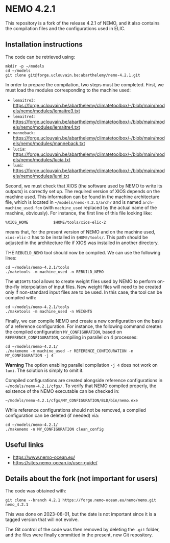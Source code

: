 # NEMO 4.2.1

This repository is a fork of the release 4.2.1 of NEMO, and it also contains the compilation files
and the configurations used in ELIC.

## Installation instructions

The code can be retrieved using:

```
mkdir -p ~/models
cd ~/models
git clone git@forge.uclouvain.be:abarthelemy/nemo-4.2.1.git
```

In order to prepare the compilation, two steps must be completed. First, we must load the modules
corresponding to the machine used:

- `lemaitre3`: https://forge.uclouvain.be/abarthelemy/climatetoolbox/-/blob/main/models/nemo/modules/lemaitre3.txt
- `lemaitre4`: https://forge.uclouvain.be/abarthelemy/climatetoolbox/-/blob/main/models/nemo/modules/lemaitre4.txt
- `manneback`: https://forge.uclouvain.be/abarthelemy/climatetoolbox/-/blob/main/models/nemo/modules/manneback.txt
- `lucia`: https://forge.uclouvain.be/abarthelemy/climatetoolbox/-/blob/main/models/nemo/modules/lucia.txt
- `lumi`: https://forge.uclouvain.be/abarthelemy/climatetoolbox/-/blob/main/models/nemo/modules/lumi.txt

Second, we must check that XIOS (the software used by NEMO to write its outputs) is correctly set
up. The required version of XIOS depends on the machine used. This information can be found in the
machine architecture file, which is located in `~/models/nemo-4.2.1/arch/` and is named
`arch-machine_used.fcm` (with `machine_used` replaced by the actual name of the machine,
obviously). For instance, the first line of this file looking like:

```
%XIOS_HOME           $HOME/tools/xios-elic-2
```

means that, for the present version of NEMO and on the machine used, `xios-elic-2` has to be
installed in `$HOME/tools/`. This path should be adjusted in the architecture file if XIOS was
installed in another directory.

THE `REBUILD_NEMO` tool should now be compiled. We can use the following lines:

```
cd ~/models/nemo-4.2.1/tools
./maketools -m machine_used -n REBUILD_NEMO
```

The `WEIGHTS` tool allows to create weight files used by NEMO to perform on-the-fly interpolation
of input files. New weight files will need to be created only if non-standard input files
are to be used. In this case, the tool can be compiled with:

```
cd ~/models/nemo-4.2.1/tools
./maketools -m machine_used -n WEIGHTS
```

Finally, we can compile NEMO and create a new configuration on the basis of a reference
configuration. For instance, the following command creates the compiled configuration
`MY_CONFIGURATION`, based on `REFERENCE_CONFIGURATION`, compiling in parallel on 4 processes:

```
cd ~/models/nemo-4.2.1/
./makenemo -m machine_used -r REFERENCE_CONFIGURATION -n MY_CONFIGURATION -j 4
```

**Warning** The option enabling parallel compilation `-j 4` does not work on `lumi`. The solution
is simply to omit it.

Compiled configurations are created alongside reference configurations in
`~/models/nemo-4.2.1/cfgs/`. To verify that NEMO compiled properly, the existence of the NEMO
executable can be checked in:

```
~/models/nemo-4.2.1/cfgs/MY_CONFIGURATION/BLD/bin/nemo.exe
```

While reference configurations should not be removed, a compiled configuration can be deleted (if
needed) via:

```
cd ~/models/nemo-4.2.1/
./makenemo -n MY_CONFIGURATION clean_config
```

## Useful links

- https://www.nemo-ocean.eu/
- https://sites.nemo-ocean.io/user-guide/

## Details about the fork (not important for users)

The code was obtained with:

```
git clone --branch 4.2.1 https://forge.nemo-ocean.eu/nemo/nemo.git nemo_4.2.1
```

This was done on 2023-08-01, but the date is not important since it is a tagged version that will
not evolve.

The Git control of the code was then removed by deleting the `.git` folder, and the files were
finally committed in the present, new Git repository.

